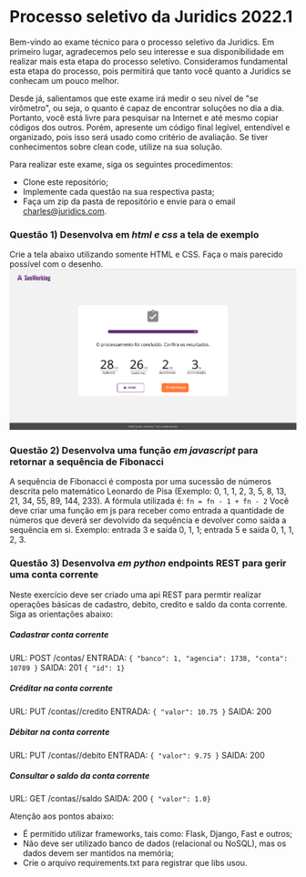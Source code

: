 # Processo seletivo da Juridics 2022.1

Bem-vindo ao exame técnico para o processo seletivo da Juridics.
Em primeiro lugar, agradecemos pelo seu interesse e sua disponibilidade em realizar mais esta etapa do processo seletivo.
Consideramos fundamental esta etapa do processo, pois permitirá que tanto você quanto a Juridics se conhecam um pouco melhor.

Desde já, salientamos que este exame irá medir o seu nível de "se virômetro", ou seja, o quanto é capaz de encontrar
soluções no dia a dia. Portanto, você está livre para pesquisar na Internet e até mesmo copiar códigos dos outros.
Porém, apresente um código final legível, entendível e organizado, pois isso será usado como critério de avaliação. Se tiver conhecimentos sobre clean code, utilize na sua solução.

Para realizar este exame, siga os seguintes procedimentos:
- Clone este repositório;
- Implemente cada questão na sua respectiva pasta;
- Faça um zip da pasta de repositório e envie para o email charles@juridics.com.

### Questão 1) Desenvolva em *html e css* a tela de exemplo
Crie a tela abaixo utilizando somente HTML e CSS. Faça o mais parecido possível com o desenho.
![Tela a ser desenhada](questao1/exemplo.png)

### Questão 2) Desenvolva uma função *em javascript* para retornar a sequência de Fibonacci
A sequência de Fibonacci é composta por uma sucessão de números descrita pelo matemático Leonardo de Pisa (Exemplo: 0, 1, 1, 2, 3, 5, 8, 13, 21, 34, 55, 89, 144, 233). A fórmula utilizada é: ```fn = fn - 1 + fn - 2```
Você deve criar uma função em js para receber como entrada a quantidade de números que deverá ser devolvido da sequência e devolver como saída a sequência em si. Exemplo: entrada 3 e saída 0, 1, 1; entrada 5 e saída 0, 1, 1, 2, 3.

### Questão 3) Desenvolva *em python* endpoints REST para gerir uma conta corrente
Neste exercício deve ser criado uma api REST para permtir realizar operações básicas de cadastro, debito, credito e saldo da conta corrente.
Siga as orientações abaixo:

##### Cadastrar conta corrente
URL: POST /contas/
ENTRADA: ```{ "banco": 1, "agencia": 1738, "conta": 10789 }```
SAIDA: 201 ```{ "id": 1}```

##### Créditar na conta corrente
URL: PUT /contas/<id>/credito
ENTRADA: ```{ "valor": 10.75 }```
SAIDA: 200

##### Débitar na conta corrente
URL: PUT /contas/<id>/debito
ENTRADA: ```{ "valor": 9.75 }```
SAIDA: 200

##### Consultar o saldo da conta corrente
URL: GET /contas/<id>/saldo
SAIDA: 200 ```{ "valor": 1.0}```
  
Atenção aos pontos abaixo: 
 - É permitido utilizar frameworks, tais como: Flask, Django, Fast e outros;
 - Não deve ser utilizado banco de dados (relacional ou NoSQL), mas os dados devem ser mantidos na memória;
 - Crie o arquivo requirements.txt para registrar que libs usou.
